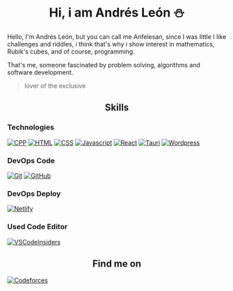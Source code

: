 <h1 align="center">Hi, i am Andrés León ⛄</h1>
<p>Hello, I'm Andrés León, but you can call me Anfelesan, since I was little I like challenges and riddles, i think that's why i show interest in mathematics, Rubik's cubes, and of course, programming.</p>
<p>That's me, someone fascinated by problem solving, algorithms and software development.</p>

> lover of the exclusive

<h2 align="center">
  Skills
</h2>

### Technologies
[![CPP][CPP]](#)
[![HTML][HTML]](#)
[![CSS][CSS]](#)
[![Javascript][Javascript]](#)
[![React][React.js]][React-url]
[![Tauri][Tauri]][Tauri-url]
[![Wordpress][Wordpress]][Wordpress-url]

### DevOps Code
[![Git][Git]][Git-url]
[![GitHub][GitHub]][GitHub-url]

### DevOps Deploy
[![Netlify]][Netlify-url]

### Used Code Editor
[![VSCodeInsiders][VSCodeInsiders]][VSCodeInsiders-url]

<h2 align="center">
  Find me on
</h2>

[![Codeforces][Codeforces]][Codeforces-url]

[CPP]: https://img.shields.io/badge/C++-00599C?style=for-the-badge&labelColor=213345&logo=cplusplus
[HTML]: https://img.shields.io/badge/HTML%205-E34F26?style=for-the-badge&labelColor=FFF&logo=HTML5
[CSS]: https://img.shields.io/badge/CSS%203-039BE5?style=for-the-badge&labelColor=FFF&logo=CSS3&logoColor=039BE5
[Javascript]: https://img.shields.io/badge/-JavaScript-F0DB4F?style=for-the-badge&labelColor=213345&logo=javascript
[React.js]: https://img.shields.io/badge/React-61DAFB?style=for-the-badge&labelColor=213345&logo=react
[React-url]: https://reactjs.org/
[Tauri]: https://img.shields.io/badge/Tauri-24C8D8?style=for-the-badge&labelColor=213345&logo=Tauri&logoColor=FFC337
[Tauri-url]: https://v2.tauri.app/
[Wordpress]: https://img.shields.io/badge/Wordpress-E1E1E1?style=for-the-badge&labelColor=213345&logo=wordpress
[wordpress-url]: https://wordpress.com/

[Git]: https://img.shields.io/badge/GIT-E44D30?style=for-the-badge&labelColor=FFF&logo=git
[Git-url]: https://git-scm.com/
[GitHub]: https://img.shields.io/badge/GitHub-FFF?style=for-the-badge&labelColor=161B22&logo=github
[GitHub-url]: https://github.com/Anfelesan/

[Netlify]: https://img.shields.io/badge/Netlify-00C7B7?style=for-the-badge&labelColor=213345&logo=netlify
[Netlify-url]: https://www.netlify.com/

[VSCode]: https://img.shields.io/badge/Visual%20Studio%20Code-24ABF2?style=for-the-badge&labelColor=213345&logo=visual-studio-code&logoColor=24ABF2
[VSCode-url]: https://code.visualstudio.com/
[VSCodeInsiders]: https://img.shields.io/badge/Visual%20Studio%20Code%20Insiders-0FB69A?style=for-the-badge&labelColor=213345&logo=visual-studio-code&logoColor=0FB69A
[VSCodeInsiders-url]: https://code.visualstudio.com/insiders/

[Codeforces]: https://img.shields.io/badge/Codeforces-B61F25?style=for-the-badge&labelColor=1991cf&logo=codeforces&logoColor=FF0
[Codeforces-url]: https://codeforces.com/profile/Anfelesan

